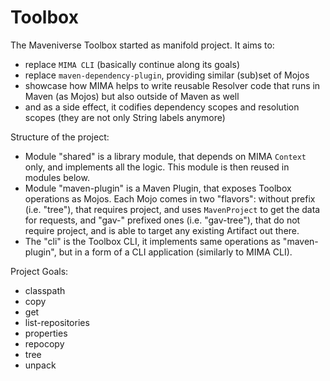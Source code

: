 # Toolbox

The Maveniverse Toolbox started as manifold project. It aims to:
* replace `MIMA CLI` (basically continue along its goals)
* replace `maven-dependency-plugin`, providing similar (sub)set of Mojos
* showcase how MIMA helps to write reusable Resolver code that runs in Maven (as Mojos) but also outside of Maven as well
* and as a side effect, it codifies dependency scopes and resolution scopes (they are not only String labels anymore)

Structure of the project:
* Module "shared" is a library module, that depends on MIMA `Context` only, and implements all the logic. This module is then reused in modules below.
* Module "maven-plugin" is a Maven Plugin, that exposes Toolbox operations as Mojos. Each Mojo comes in two
"flavors": without prefix (i.e. "tree"), that requires project, and uses `MavenProject` to get the data for requests, and "gav-" 
prefixed ones (i.e. "gav-tree"), that do not require project, and is able to target any existing Artifact out there.
* The "cli" is the Toolbox CLI, it implements same operations as "maven-plugin", but in a form of a CLI application (similarly to MIMA CLI).

Project Goals:
* classpath
* copy
* get
* list-repositories
* properties
* repocopy
* tree
* unpack
